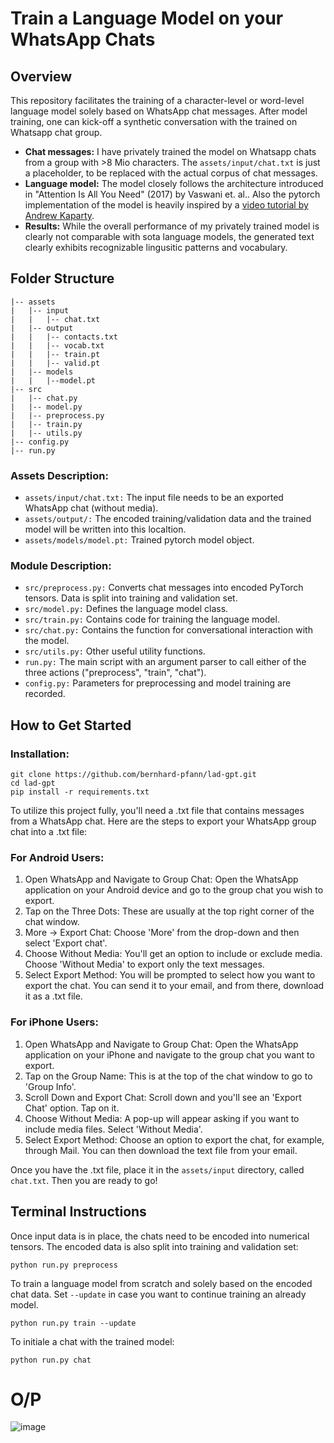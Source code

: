 # Train a Language Model on your WhatsApp Chats
## Overview
This repository facilitates the training of a character-level or word-level language model solely based on WhatsApp chat messages. After model training, one can kick-off a synthetic conversation with the trained on Whatsapp chat group. <br>
- <b>Chat messages:</b> I have privately trained the model on Whatsapp chats from a group with >8 Mio characters. The <code>assets/input/chat.txt</code> is just a placeholder, to be replaced with the actual corpus of chat messages.
- <b>Language model:</b>
The model closely follows the architecture introduced in "Attention Is All You Need" (2017) by Vaswani et. al.. Also the pytorch implementation of the model is heavily inspired by a [video tutorial by Andrew Kaparty](https://www.youtube.com/watch?v=kCc8FmEb1nY).
- <b>Results:</b> While the overall performance of my privately trained model is clearly not comparable with sota language models, the generated text clearly exhibits recognizable lingusitic patterns and vocabulary.

## Folder Structure
```
|-- assets
|   |-- input
|   |   |-- chat.txt
|   |-- output
|   |   |-- contacts.txt
|   |   |-- vocab.txt
|   |   |-- train.pt
|   |   |-- valid.pt
|   |-- models
|   |   |--model.pt
|-- src
|   |-- chat.py
|   |-- model.py
|   |-- preprocess.py
|   |-- train.py
|   |-- utils.py
|-- config.py
|-- run.py
```

### Assets Description:
- <code>assets/input/chat.txt:</code> The input file needs to be an exported WhatsApp chat (without media).
- <code>assets/output/:</code> The encoded training/validation data and the trained model will be written into this localtion.
- <code>assets/models/model.pt:</code> Trained pytorch model object.

### Module Description:
- <code>src/preprocess.py:</code> Converts chat messages into encoded PyTorch tensors. Data is split into training and validation set.
- <code>src/model.py:</code> Defines the language model class.
- <code>src/train.py:</code> Contains code for training the language model.
- <code>src/chat.py:</code> Contains the function for conversational interaction with the model.
- <code>src/utils.py:</code> Other useful utility functions.
- <code>run.py:</code> The main script with an argument parser to call either of the three actions ("preprocess", "train", "chat").
- <code>config.py:</code> Parameters for preprocessing and model training are recorded.

## How to Get Started
### Installation:
```
git clone https://github.com/bernhard-pfann/lad-gpt.git
cd lad-gpt
pip install -r requirements.txt
```

To utilize this project fully, you'll need a .txt file that contains messages from a WhatsApp chat. Here are the steps to export your WhatsApp group chat into a .txt file:

### For Android Users:
1. Open WhatsApp and Navigate to Group Chat: Open the WhatsApp application on your Android device and go to the group chat you wish to export.
2. Tap on the Three Dots: These are usually at the top right corner of the chat window.
3. More -> Export Chat: Choose 'More' from the drop-down and then select 'Export chat'.
4. Choose Without Media: You'll get an option to include or exclude media. Choose 'Without Media' to export only the text messages.
5. Select Export Method: You will be prompted to select how you want to export the chat. You can send it to your email, and from there, download it as a .txt file.

### For iPhone Users:
1. Open WhatsApp and Navigate to Group Chat: Open the WhatsApp application on your iPhone and navigate to the group chat you want to export.
2. Tap on the Group Name: This is at the top of the chat window to go to 'Group Info'.
3. Scroll Down and Export Chat: Scroll down and you'll see an 'Export Chat' option. Tap on it.
4. Choose Without Media: A pop-up will appear asking if you want to include media files. Select 'Without Media'.
5. Select Export Method: Choose an option to export the chat, for example, through Mail. You can then download the text file from your email.

Once you have the .txt file, place it in the <code>assets/input</code> directory, called <code>chat.txt</code>. Then you are ready to go!

## Terminal Instructions

Once input data is in place, the chats need to be encoded into numerical tensors. The encoded data is also split into training and validation set:
```
python run.py preprocess
```
To train a language model from scratch and solely based on the encoded chat data. Set <code>--update</code> in case you want to continue training an already model.
```
python run.py train --update
```
To initiale a chat with the trained model:
```
python run.py chat
```

# O/P
![image](https://github.com/user-attachments/assets/acc8db58-2bed-4d86-bf97-c5ff067cdddb)

